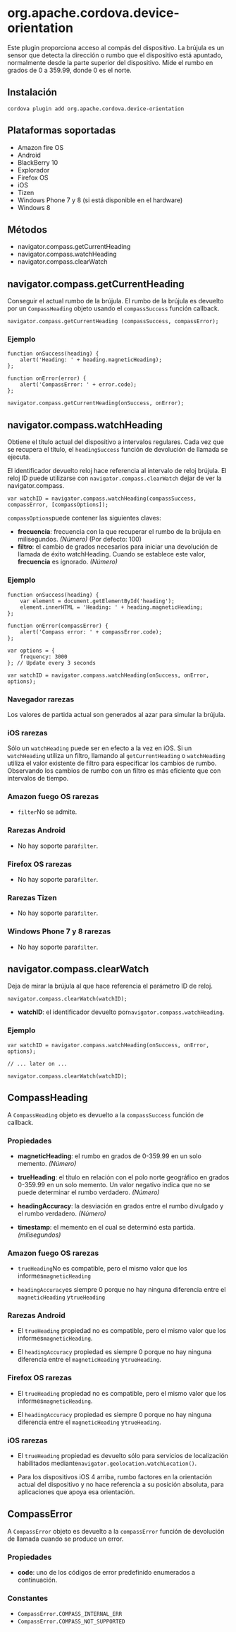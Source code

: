 <!---
    Licensed to the Apache Software Foundation (ASF) under one
    or more contributor license agreements.  See the NOTICE file
    distributed with this work for additional information
    regarding copyright ownership.  The ASF licenses this file
    to you under the Apache License, Version 2.0 (the
    "License"); you may not use this file except in compliance
    with the License.  You may obtain a copy of the License at

      http://www.apache.org/licenses/LICENSE-2.0

    Unless required by applicable law or agreed to in writing,
    software distributed under the License is distributed on an
    "AS IS" BASIS, WITHOUT WARRANTIES OR CONDITIONS OF ANY
    KIND, either express or implied.  See the License for the
    specific language governing permissions and limitations
    under the License.
-->

# org.apache.cordova.device-orientation

Este plugin proporciona acceso al compás del dispositivo. La brújula es un sensor que detecta la dirección o rumbo que el dispositivo está apuntado, normalmente desde la parte superior del dispositivo. Mide el rumbo en grados de 0 a 359.99, donde 0 es el norte.

## Instalación

    cordova plugin add org.apache.cordova.device-orientation
    

## Plataformas soportadas

*   Amazon fire OS
*   Android
*   BlackBerry 10
*   Explorador
*   Firefox OS
*   iOS
*   Tizen
*   Windows Phone 7 y 8 (si está disponible en el hardware)
*   Windows 8

## Métodos

*   navigator.compass.getCurrentHeading
*   navigator.compass.watchHeading
*   navigator.compass.clearWatch

## navigator.compass.getCurrentHeading

Conseguir el actual rumbo de la brújula. El rumbo de la brújula es devuelto por un `CompassHeading` objeto usando el `compassSuccess` función callback.

    navigator.compass.getCurrentHeading (compassSuccess, compassError);
    

### Ejemplo

    function onSuccess(heading) {
        alert('Heading: ' + heading.magneticHeading);
    };
    
    function onError(error) {
        alert('CompassError: ' + error.code);
    };
    
    navigator.compass.getCurrentHeading(onSuccess, onError);
    

## navigator.compass.watchHeading

Obtiene el título actual del dispositivo a intervalos regulares. Cada vez que se recupera el título, el `headingSuccess` función de devolución de llamada se ejecuta.

El identificador devuelto reloj hace referencia al intervalo de reloj brújula. El reloj ID puede utilizarse con `navigator.compass.clearWatch` dejar de ver la navigator.compass.

    var watchID = navigator.compass.watchHeading(compassSuccess, compassError, [compassOptions]);
    

`compassOptions`puede contener las siguientes claves:

*   **frecuencia**: frecuencia con la que recuperar el rumbo de la brújula en milisegundos. *(Número)* (Por defecto: 100)
*   **filtro**: el cambio de grados necesarios para iniciar una devolución de llamada de éxito watchHeading. Cuando se establece este valor, **frecuencia** es ignorado. *(Número)*

### Ejemplo

    function onSuccess(heading) {
        var element = document.getElementById('heading');
        element.innerHTML = 'Heading: ' + heading.magneticHeading;
    };
    
    function onError(compassError) {
        alert('Compass error: ' + compassError.code);
    };
    
    var options = {
        frequency: 3000
    }; // Update every 3 seconds
    
    var watchID = navigator.compass.watchHeading(onSuccess, onError, options);
    

### Navegador rarezas

Los valores de partida actual son generados al azar para simular la brújula.

### iOS rarezas

Sólo un `watchHeading` puede ser en efecto a la vez en iOS. Si un `watchHeading` utiliza un filtro, llamando al `getCurrentHeading` o `watchHeading` utiliza el valor existente de filtro para especificar los cambios de rumbo. Observando los cambios de rumbo con un filtro es más eficiente que con intervalos de tiempo.

### Amazon fuego OS rarezas

*   `filter`No se admite.

### Rarezas Android

*   No hay soporte para`filter`.

### Firefox OS rarezas

*   No hay soporte para`filter`.

### Rarezas Tizen

*   No hay soporte para`filter`.

### Windows Phone 7 y 8 rarezas

*   No hay soporte para`filter`.

## navigator.compass.clearWatch

Deja de mirar la brújula al que hace referencia el parámetro ID de reloj.

    navigator.compass.clearWatch(watchID);
    

*   **watchID**: el identificador devuelto por`navigator.compass.watchHeading`.

### Ejemplo

    var watchID = navigator.compass.watchHeading(onSuccess, onError, options);
    
    // ... later on ...
    
    navigator.compass.clearWatch(watchID);
    

## CompassHeading

A `CompassHeading` objeto es devuelto a la `compassSuccess` función de callback.

### Propiedades

*   **magneticHeading**: el rumbo en grados de 0-359.99 en un solo memento. *(Número)*

*   **trueHeading**: el título en relación con el polo norte geográfico en grados 0-359.99 en un solo memento. Un valor negativo indica que no se puede determinar el rumbo verdadero. *(Número)*

*   **headingAccuracy**: la desviación en grados entre el rumbo divulgado y el rumbo verdadero. *(Número)*

*   **timestamp**: el memento en el cual se determinó esta partida. *(milisegundos)*

### Amazon fuego OS rarezas

*   `trueHeading`No es compatible, pero el mismo valor que los informes`magneticHeading`

*   `headingAccuracy`es siempre 0 porque no hay ninguna diferencia entre el `magneticHeading` y`trueHeading`

### Rarezas Android

*   El `trueHeading` propiedad no es compatible, pero el mismo valor que los informes`magneticHeading`.

*   El `headingAccuracy` propiedad es siempre 0 porque no hay ninguna diferencia entre el `magneticHeading` y`trueHeading`.

### Firefox OS rarezas

*   El `trueHeading` propiedad no es compatible, pero el mismo valor que los informes`magneticHeading`.

*   El `headingAccuracy` propiedad es siempre 0 porque no hay ninguna diferencia entre el `magneticHeading` y`trueHeading`.

### iOS rarezas

*   El `trueHeading` propiedad es devuelto sólo para servicios de localización habilitados mediante`navigator.geolocation.watchLocation()`.

*   Para los dispositivos iOS 4 arriba, rumbo factores en la orientación actual del dispositivo y no hace referencia a su posición absoluta, para aplicaciones que apoya esa orientación.

## CompassError

A `CompassError` objeto es devuelto a la `compassError` función de devolución de llamada cuando se produce un error.

### Propiedades

*   **code**: uno de los códigos de error predefinido enumerados a continuación.

### Constantes

*   `CompassError.COMPASS_INTERNAL_ERR`
*   `CompassError.COMPASS_NOT_SUPPORTED`